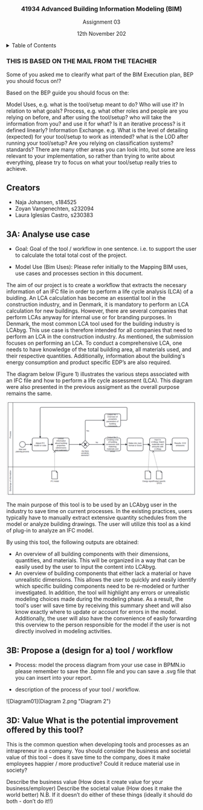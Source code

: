 
<br />
<div align="center">
<h3 align="center">41934 Advanced Building Information Modeling (BIM)</h3>
  <p align="center">
    Assignment 03
    <p align="center">
    12th November 202
    <br />
</div>

<!-- TABLE OF CONTENTS -->
<details>
  <summary>Table of Contents</summary>
  <ol>
    <li>
      <a href="#Creators">Creators</a>
    <li>
      <a href="#getting-started">3A: Analyse use case</a>

  </ol>
</details>

### THIS IS BASED ON THE MAIL FROM THE TEACHER
Some of you asked me to clearify what part of the BIM Execution plan, BEP you should focus on!?

Based on the BEP guide you should focus on the:

Model Uses, e.g. what is the tool/setup meant to do? Who will use it? In relation to what goals?
Process, e.g. what other roles and people are you relying on before, and after using the tool/setup? who will take the information from you? and use it for what? Is it an iterative process? is it defined linearly?
Information Exchange. e.g. What is the level of detailing (expected) for your tool/setup to work as intended? what is the LOD after running your tool/setup? Are you relying on classification systems? standards?
There are many other areas you can look into, but some are less relevant to your implementation, so rather than trying to write about everything, please try to focus on what your tool/setup really tries to achieve. 



<!-- CREATORS -->
## Creators
- Naja Johansen, s184525
- Zoyan Vangenechten, s232094
- Laura Iglesias Castro, s230383


<!-- 3A: Analyse use case -->
## 3A: Analyse use case
- Goal: Goal of the tool / workflow in one sentence. i.e. to support the user to calculate the total total cost of the project.

- Model Use (Bim Uses): Please refer initially to the Mapping BIM uses, use cases and processes section in this document.

  
The aim of our project is to create a workflow that extracts the necesary information of an IFC file in order to perform a life cycle analysis (LCA) of a buidling. An LCA calculation has become an essential tool in the construction industry, and in Denmark, it is mandatory to perform an LCA calculation for new buildings. However, there are several companies that perform LCAs anyway for internal use or for branding purposes. In Denmark, the most common LCA tool used for the building industry is LCAbyg.  This use case is therefore intended for all companies that need to perform an LCA in the construction industry. As mentioned, the submission focuses on performing an LCA. To conduct a comprehensive LCA, one needs to have knowledge of the total building area, all materials used, and their respective quantities. Additionally, information about the building's energy consumption and product specific EDP’s are also required. 

The diagram below (Figure 1) illustrates the various steps associated with an IFC file and how to perform a life cycle assessment (LCA). This diagram were also presented in the previous assigment as the overall purpose remains the same.


![Diagram01](Diagram1.png)


The main purpose of this tool is to be used by an LCAbyg user in the industry to save time on current processes. In the existing practices, users typically have to manually extract extensive quantity schedules from the model or analyze building drawings. The user will utilize this tool as a kind of plug-in to analyze an IFC model.

By using this tool, the following outputs are obtained:

- An overview of all building components with their dimensions, quantities, and materials. This will be organized in a way that can be easily used by the user to input the content into LCAbyg.
- An overview of building components that either lack a material or have unrealistic dimensions. This allows the user to quickly and easily identify which specific building components need to be re-modeled or further investigated. In addition, the tool will highlight any errors or unrealistic modeling choices made during the modeling phase. As a result, the tool's user will save time by receiving this summary sheet and will also know exactly where to update or account for errors in the model. Additionally, the user will also have the convenience of easily forwarding this overview to the person responsible for the model if the user is not directly involved in modeling activities.



<!-- 3B: Propose a (design for a) tool / workflow -->
## 3B: Propose a (design for a) tool / workflow
- Process: model the process diagram from your use case in BPMN.io please remember to save the .bpmn file and you can save a .svg file that you can insert into your report.

- description of the process of your tool / workflow.

![Diagram01](Diagram 2.png "Diagram 2")

<!-- 3D: Value What is the potential improvement offered by this tool? -->
## 3D: Value What is the potential improvement offered by this tool?

This is the common question when developing tools and processes as an intrapreneur in a company. You should consider the business and societal value of this tool – does it save time to the company, does it make employees happier / more productive? Could it reduce material use in society?

Describe the business value (How does it create value for your business/employer)
Describe the societal value (How does it make the world better)
N.B. If it doesn’t do either of these things (ideally it should do both - don’t do it!!)







